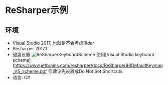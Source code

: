 # ReSharper示例

## 环境
* Visual Studio 2017, 也就是不会考虑Rider
* Resharper 2017.1
* 键盘设置
![ReSharperKeyboardScheme](https://www.jetbrains.com/help/img/dotnet/2017.1/ReSharperKeyboardScheme.png)
使用[Visual Studio keyboard scheme](https://www.jetbrains.com/resharper/docs/ReSharper90DefaultKeymap_VS_scheme.pdf
但建议先设置成Do Not Set Shortcuts
* 语言: C#

